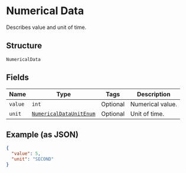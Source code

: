 
# Numerical Data

Describes value and unit of time.

## Structure

`NumericalData`

## Fields

| Name | Type | Tags | Description |
|  --- | --- | --- | --- |
| `value` | `int` | Optional | Numerical value. |
| `unit` | [`NumericalDataUnitEnum`](../../doc/models/numerical-data-unit-enum.md) | Optional | Unit of time. |

## Example (as JSON)

```json
{
  "value": 5,
  "unit": "SECOND"
}
```

